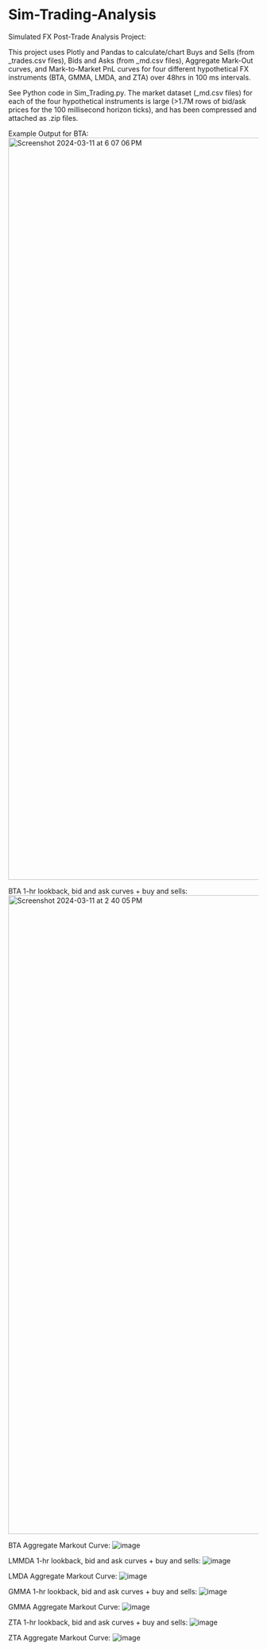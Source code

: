 # Sim-Trading-Analysis
Simulated FX Post-Trade Analysis Project:

This project uses Plotly and Pandas to calculate/chart Buys and Sells (from _trades.csv files), Bids and Asks (from _md.csv files), Aggregate Mark-Out curves, and Mark-to-Market PnL curves for four different hypothetical FX instruments (BTA, GMMA, LMDA, and ZTA) over 48hrs in 100 ms intervals.

See Python code in Sim_Trading.py. The market dataset (_md.csv files) for each of the four hypothetical instruments is large (>1.7M rows of bid/ask prices for the 100 millisecond horizon ticks), and has been compressed and attached as .zip files.

Example Output for BTA:
<img width="1494" alt="Screenshot 2024-03-11 at 6 07 06 PM" src="https://github.com/benjoergens/Sim-Trading-Analysis/assets/59835387/13393726-7ed5-4eec-94db-0a70b2d5fcfd">

BTA 1-hr lookback, bid and ask curves + buy and sells:
<img width="1286" alt="Screenshot 2024-03-11 at 2 40 05 PM" src="https://github.com/benjoergens/Sim-Trading-Analysis/assets/59835387/eb9fc09f-32fa-46ed-8c6a-307d5cdbee5f">

BTA Aggregate Markout Curve:
![image](https://github.com/benjoergens/Sim-Trading-Analysis/assets/59835387/33f0b164-e3b2-4848-8cd2-8d847beb48a5)



LMMDA 1-hr lookback, bid and ask curves + buy and sells:
![image](https://github.com/benjoergens/Sim-Trading-Analysis/assets/59835387/bf752fa2-1f72-48b8-b6a9-17253cc39b9b)

LMDA Aggregate Markout Curve:
![image](https://github.com/benjoergens/Sim-Trading-Analysis/assets/59835387/805b0bb8-04d2-4c47-bac0-bce8c7bdbaf9)



GMMA 1-hr lookback, bid and ask curves + buy and sells:
![image](https://github.com/benjoergens/Sim-Trading-Analysis/assets/59835387/e9faaa4a-9e3c-40f0-91dc-e6f16f9dde0d)

GMMA Aggregate Markout Curve:
![image](https://github.com/benjoergens/Sim-Trading-Analysis/assets/59835387/f0255a6b-38e1-405c-8fdd-2d073af70f2a)



ZTA 1-hr lookback, bid and ask curves + buy and sells:
![image](https://github.com/benjoergens/Sim-Trading-Analysis/assets/59835387/dd3be76d-6e19-49c2-b3d0-019c1718406d)

ZTA Aggregate Markout Curve:
![image](https://github.com/benjoergens/Sim-Trading-Analysis/assets/59835387/22b6df2d-a76a-492c-a6fd-af5626a67eed)
